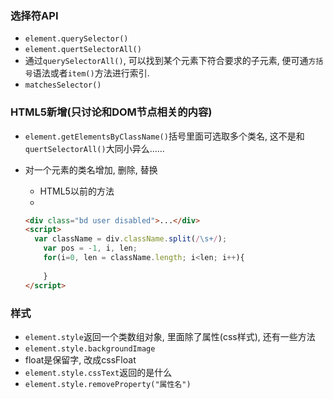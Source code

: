 ### 选择符API

- `element.querySelector()`
- `element.quertSelectorAll()`
- 通过`querySelectorAll()`, 可以找到某个元素下符合要求的子元素, 便可通`方括号`语法或者`item()`方法进行索引. 
- `matchesSelector()`

### HTML5新增(只讨论和DOM节点相关的内容)

- `element.getElementsByClassName()`括号里面可选取多个类名, 这不是和`quertSelectorAll()`大同小异么......

- 对一个元素的类名增加, 删除, 替换

  - HTML5以前的方法
  - ​

  ```html
  <div class="bd user disabled">...</div>
  <script>
  	var className = div.className.split(/\s+/);
      var pos = -1, i, len;
      for(i=0, len = className.length; i<len; i++){
    		
      }
  </script>
  ```

    



### 样式

- `element.style`返回一个类数组对象, 里面除了属性(css样式), 还有一些方法
- `element.style.backgroundImage`
- float是保留字, 改成cssFloat
- `element.style.cssText`返回的是什么
- `element.style.removeProperty("属性名")`
